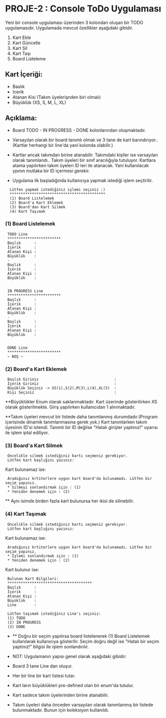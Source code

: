 # PROJE-2 : Console ToDo Uygulaması

Yeni bir console uygulaması üzerinden 3 kolondan oluşan bir TODO uygulamasıdır. Uygulamada mevcut özellikler aşağıdaki gibidir.

1. Kart Ekle
2. Kart Güncelle
3. Kart Sil
4. Kart Taşı
5. Board Listeleme


## Kart İçeriği:


- Baslık
- Icerik
- Atanan Kisi (Takım üyelerişnden biri olmalı)
- Büyüklük (XS, S, M, L, XL)


## Açıklama:


- Board TODO - IN PROGRESS - DONE kolonlarından oluşmaktadır.


- Varsayılan olarak bir board tanımlı olmalı ve 3 tane de kart barındırıyor..(Kartlar herhangi bir line'da yani kolonda olabilir.)


- Kartlar ancak takımdan birine atanabilir. Takımdaki kişiler ise varsayılan olarak tanımlandı.. Takım üyeleri bir sınıf aracılığıyla tutuluyor. Kartlara atama yapılırken takım üyeleri ID leri ile atanacak. Yani kullanılacak ypının mutlaka bir ID içermesi gerekir.


- Uygulama ilk başladığında kullanıcıya yapmak istediği işlem seçtirilir.

```
  Lütfen yapmak istediğiniz işlemi seçiniz :) 
  *******************************************
  (1) Board Listelemek
  (2) Board'a Kart Eklemek
  (3) Board'dan Kart Silmek
  (4) Kart Taşımak
```

### (1) Board Listelemek

```
 TODO Line
 ************************
 Başlık      :
 İçerik      :
 Atanan Kişi :
 Büyüklük    :
 -
 Başlık      :
 İçerik      :
 Atanan Kişi :
 Büyüklük    :
 
 
 IN PROGRESS Line
 ************************
 Başlık      :
 İçerik      :
 Atanan Kişi :
 Büyüklük    :
 -
 Başlık      :
 İçerik      :
 Atanan Kişi :
 Büyüklük    :


 DONE Line
 ************************
 ~ BOŞ ~
```

### (2) Board'a Kart Eklemek

```
 Başlık Giriniz                                  : 
 İçerik Giriniz                                  :
 Büyüklük Seçiniz -> XS(1),S(2),M(3),L(4),XL(5)  :
 Kişi Seçiniz                                    : 
```

**Büyüklükler Enum olarak saklanmaktadır. Kart üzerinde gösterilirken XS olarak gösterilmekte. Giriş yapılırken kullanıcıdan 1 alınmaktadır.


**Takım üyeleri mevcut bir listede daha tanımlanmış durumdadır.(Program içerisinde dinamik tanımlanmasına gerek yok.) Kart tanımlarken takım üyesinin ID'si istendi. Tanımlı bir ID değilse "Hatalı girişler yaptınız!" uyarısı ile işlem iptal ediliyor.


### (3) Board'a Kart Silmek

```
 Öncelikle silmek istediğiniz kartı seçmeniz gerekiyor.
 Lütfen kart başlığını yazınız:  
```

Kart bulunamaz ise:

```
 Aradığınız krtiterlere uygun kart board'da bulunamadı. Lütfen bir seçim yapınız.
 * Silmeyi sonlandırmak için : (1)
 * Yeniden denemek için : (2)
```

** Aynı isimde birden fazla kart bulunursa her ikisi de silinebilir.


### (4) Kart Taşımak

```
 Öncelikle silmek istediğiniz kartı seçmeniz gerekiyor.
 Lütfen kart başlığını yazınız:  
```

Kart bulunamaz ise:

```
 Aradığınız krtiterlere uygun kart board'da bulunamadı. Lütfen bir seçim yapınız.
 * İşlemi sonlandırmak için : (1)
 * Yeniden denemek için : (2)
```

Kart bulunur ise:

```
 Bulunan Kart Bilgileri:
 **************************************
 Başlık      :
 İçerik      :
 Atanan Kişi :
 Büyüklük    :
 Line        :

 Lütfen taşımak istediğiniz Line'ı seçiniz: 
 (1) TODO
 (2) IN PROGRESS
 (3) DONE
```
- ** Doğru bir seçim yapılırsa board listelenerek (1) Board Listelemek kullanılarak kullanıcıya gösterilir. Seçim doğru değil ise "Hatalı bir seçim yaptınız!" bilgisi ile işlem sonlandırılır.


- NOT: Uygulamanın yapısı genel olarak aşağıdaki gibidir:


- Board 3 tane Line dan oluşur.
- Her bir line bir kart listesi tutar.
- Kart ların büyüklükleri pre-defined olan bir enum'da tutulur.
- Kart sadece takım üyelerinden birine atanabilir.
- Takım üyeleri daha önceden varsayılan olarak tanımlanmış bir listede bulunmaktadır. Bunun için koleksiyon kullanıldı.
